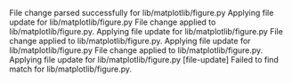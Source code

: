 File change parsed successfully for lib/matplotlib/figure.py
Applying file update for lib/matplotlib/figure.py
File change applied to lib/matplotlib/figure.py.
Applying file update for lib/matplotlib/figure.py
File change applied to lib/matplotlib/figure.py.
Applying file update for lib/matplotlib/figure.py
File change applied to lib/matplotlib/figure.py.
Applying file update for lib/matplotlib/figure.py
[file-update] Failed to find match for lib/matplotlib/figure.py.
